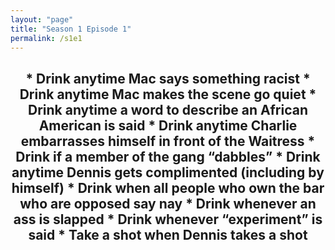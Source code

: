 ```yaml
---
layout: "page"
title: "Season 1 Episode 1"
permalink: /s1e1
---
```

<h2 style="text-align: center;">
* Drink anytime Mac says something racist
* Drink anytime Mac makes the scene go quiet
* Drink anytime a word to describe an African American is said
* Drink anytime Charlie embarrasses himself in front of the Waitress
* Drink if a member of the gang “dabbles”
* Drink anytime Dennis gets complimented (including by himself)
* Drink when all people who own the bar who are opposed say nay
* Drink whenever an ass is slapped
* Drink whenever “experiment” is said
* Take a shot when Dennis takes a shot
</h2>
